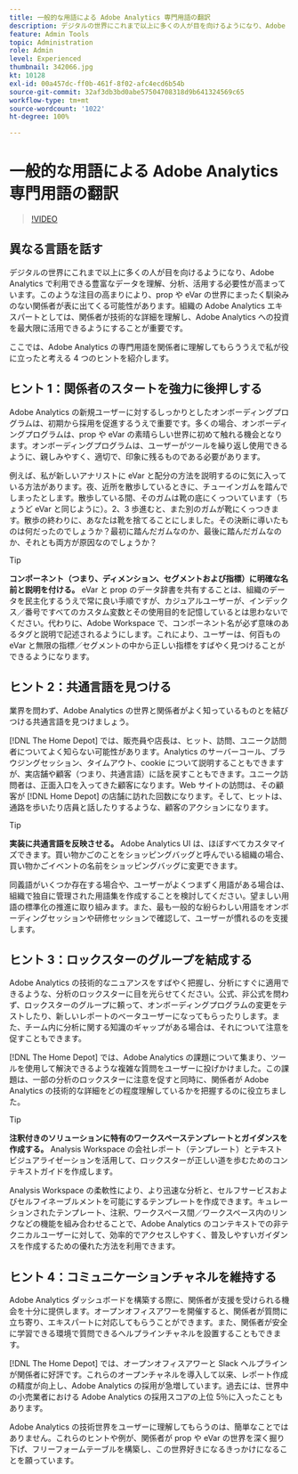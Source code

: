 ```yaml
---
title: 一般的な用語による Adobe Analytics 専門用語の翻訳
description: デジタルの世界にこれまで以上に多くの人が目を向けるようになり、Adobe Analytics で利用できる豊富なデータを理解、分析、活用する必要性が高まっています。このような注目の高まりにより、prop や eVar の世界にまったく馴染みのない関係者が表に出てくる可能性があります。組織の Adobe Analytics エキスパートとしては、関係者が技術的な詳細を理解し、Adobe Analytics への投資を最大限に活用できるようにすることが重要です。
feature: Admin Tools
topic: Administration
role: Admin
level: Experienced
thumbnail: 342066.jpg
kt: 10128
exl-id: 00a457dc-ff0b-461f-8f02-afc4ecd6b54b
source-git-commit: 32af3db3bd0abe57504708318d9b641324569c65
workflow-type: tm+mt
source-wordcount: '1022'
ht-degree: 100%

---
```


# 一般的な用語による Adobe Analytics 専門用語の翻訳

>[!VIDEO](https://video.tv.adobe.com/v/345330/?quality=12&learn=on&captions=jpn)

## 異なる言語を話す

デジタルの世界にこれまで以上に多くの人が目を向けるようになり、Adobe Analytics で利用できる豊富なデータを理解、分析、活用する必要性が高まっています。このような注目の高まりにより、prop や eVar の世界にまったく馴染みのない関係者が表に出てくる可能性があります。組織の Adobe Analytics エキスパートとしては、関係者が技術的な詳細を理解し、Adobe Analytics への投資を最大限に活用できるようにすることが重要です。

ここでは、Adobe Analytics の専門用語を関係者に理解してもらううえで私が役に立ったと考える 4 つのヒントを紹介します。

## ヒント 1：関係者のスタートを強力に後押しする

Adobe Analytics の新規ユーザーに対するしっかりとしたオンボーディングプログラムは、初期から採用を促進するうえで重要です。多くの場合、オンボーディングプログラムは、prop や eVar の素晴らしい世界に初めて触れる機会となります。オンボーディングプログラムは、ユーザーがツールを繰り返し使用できるように、親しみやすく、適切で、印象に残るものである必要があります。

例えば、私が新しいアナリストに eVar と配分の方法を説明するのに気に入っている方法があります。夜、近所を散歩しているときに、チューインガムを踏んでしまったとします。散歩している間、そのガムは靴の底にくっついています（ちょうど eVar と同じように）。2、3 歩進むと、また別のガムが靴にくっつきます。散歩の終わりに、あなたは靴を捨てることにしました。その決断に導いたものは何だったのでしょうか？最初に踏んだガムなのか、最後に踏んだガムなのか、それとも両方が原因なのでしょうか？

>[!TIP]
>
>**コンポーネント（つまり、ディメンション、セグメントおよび指標）に明確な名前と説明を付ける。**
>eVar と prop のデータ辞書を共有することは、組織のデータを民主化するうえで常に良い手順ですが、カジュアルユーザーが、インデックス／番号ですべてのカスタム変数とその使用目的を記憶しているとは思わないでください。代わりに、Adobe Workspace で、コンポーネント名が必ず意味のあるタグと説明で記述されるようにします。これにより、ユーザーは、何百もの eVar と無限の指標／セグメントの中から正しい指標をすばやく見つけることができるようになります。

## ヒント 2：共通言語を見つける

業界を問わず、Adobe Analytics の世界と関係者がよく知っているものとを結びつける共通言語を見つけましょう。

[!DNL The Home Depot] では、販売員や店長は、ヒット、訪問、ユニーク訪問者についてよく知らない可能性があります。Analytics のサーバーコール、ブラウジングセッション、タイムアウト、cookie について説明することもできますが、実店舗や顧客（つまり、共通言語）に話を戻すこともできます。ユニーク訪問者は、正面入口を入ってきた顧客になります。Web サイトの訪問は、その顧客が [!DNL Home Depot] の店舗に訪れた回数になります。そして、ヒットは、通路を歩いたり店員と話したりするような、顧客のアクションになります。

>[!TIP]
>
>**実装に共通言語を反映させる。**
>Adobe Analytics UI は、ほぼすべてカスタマイズできます。買い物かごのことをショッピングバッグと呼んでいる組織の場合、買い物かごイベントの名前をショッピングバッグに変更できます。
>
>同義語がいくつか存在する場合や、ユーザーがよくつまずく用語がある場合は、組織で独自に管理された用語集を作成することを検討してください。望ましい用語の標準化の推進に取り組みます。また、最も一般的な紛らわしい用語をオンボーディングセッションや研修セッションで確認して、ユーザーが慣れるのを支援します。

## ヒント 3：ロックスターのグループを結成する

Adobe Analytics の技術的なニュアンスをすばやく把握し、分析にすぐに適用できるような、分析のロックスターに目を光らせてください。公式、非公式を問わず、ロックスターのグループに頼って、オンボーディングプログラムの変更をテストしたり、新しいレポートのベータユーザーになってもらったりします。また、チーム内に分析に関する知識のギャップがある場合は、それについて注意を促すこともできます。

[!DNL The Home Depot] では、Adobe Analytics の課題について集まり、ツールを使用して解決できるような複雑な質問をユーザーに投げかけました。この課題は、一部の分析のロックスターに注意を促すと同時に、関係者が Adobe Analytics の技術的な詳細をどの程度理解しているかを把握するのに役立ちました。

>[!TIP]
>
>**注釈付きのソリューションに特有のワークスペーステンプレートとガイダンスを作成する。**
>Analysis Workspace の会社レポート（テンプレート）とテキストビジュアライゼーションを活用して、ロックスターが正しい道を歩むためのコンテキストガイドを作成します。
>
>Analysis Workspace の柔軟性により、より迅速な分析と、セルフサービスおよびセルフイネーブルメントを可能にするテンプレートを作成できます。キュレーションされたテンプレート、注釈、ワークスペース間／ワークスペース内のリンクなどの機能を組み合わせることで、Adobe Analytics のコンテキストでの非テクニカルユーザーに対して、効率的でアクセスしやすく、普及しやすいガイダンスを作成するための優れた方法を利用できます。

## ヒント 4：コミュニケーションチャネルを維持する

Adobe Analytics ダッシュボードを構築する際に、関係者が支援を受けられる機会を十分に提供します。オープンオフィスアワーを開催すると、関係者が質問に立ち寄り、エキスパートに対応してもらうことができます。また、関係者が安全に学習できる環境で質問できるヘルプラインチャネルを設置することもできます。

[!DNL The Home Depot] では、オープンオフィスアワーと Slack ヘルプラインが関係者に好評です。これらのオープンチャネルを導入して以来、レポート作成の精度が向上し、Adobe Analytics の採用が急増しています。過去には、世界中の小売業者における Adobe Analytics の採用スコアの上位 5％に入ったこともあります。

Adobe Analytics の技術世界をユーザーに理解してもらうのは、簡単なことではありません。これらのヒントや例が、関係者が prop や eVar の世界を深く掘り下げ、フリーフォームテーブルを構築し、この世界好きになるきっかけになることを願っています。
